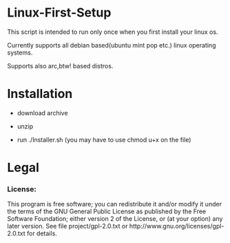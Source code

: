 # Linux-First-Setup
This script is intended to run only once when you first install your linux os.

Currently supports all debian based(ubuntu mint pop etc.) linux operating systems.

Supports also arc,btw! based distros.

# Installation
- download archive

- unzip

- run ./Installer.sh (you may have to use chmod u+x on the file)

# Legal
<h3>License:</h3>
This program is free software; you can redistribute it and/or modify it under the terms of the GNU General Public License as published by the Free Software Foundation; either version 2 of the License, or (at your option) any later version.
See file project/gpl-2.0.txt or http://www.gnu.org/licenses/gpl-2.0.txt for details.
